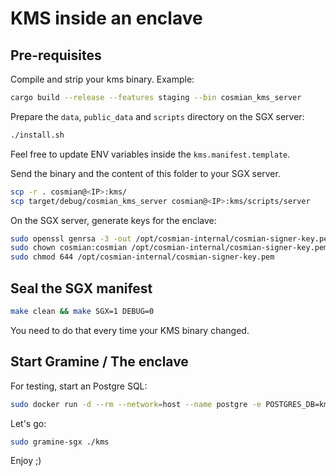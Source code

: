# KMS inside an enclave

## Pre-requisites

Compile and strip your kms binary. Example:

```sh
cargo build --release --features staging --bin cosmian_kms_server
```

Prepare the `data`, `public_data` and `scripts` directory on the SGX server:

```sh
./install.sh
```

Feel free to update ENV variables inside the `kms.manifest.template`.

Send the binary and the content of this folder to your SGX server.

```sh
scp -r . cosmian@<IP>:kms/
scp target/debug/cosmian_kms_server cosmian@<IP>:kms/scripts/server
```

On the SGX server, generate keys for the enclave:

```sh
sudo openssl genrsa -3 -out /opt/cosmian-internal/cosmian-signer-key.pem 3072
sudo chown cosmian:cosmian /opt/cosmian-internal/cosmian-signer-key.pem
sudo chmod 644 /opt/cosmian-internal/cosmian-signer-key.pem
```

## Seal the SGX manifest

```sh
make clean && make SGX=1 DEBUG=0
```

You need to do that every time your KMS binary changed.

## Start Gramine / The enclave

For testing, start an Postgre SQL:

```sh
sudo docker run -d --rm --network=host --name postgre -e POSTGRES_DB=kms -e POSTGRES_USER=kms -e POSTGRES_PASSWORD=kms postgres:latest
```

Let's go:

```sh
sudo gramine-sgx ./kms
```

Enjoy ;)